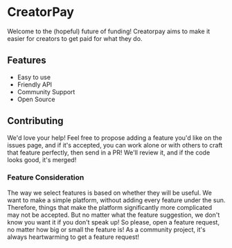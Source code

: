 # CreatorPay

Welcome to the (hopeful) future of funding! Creatorpay aims to make it easier for creators to get paid for what they do.

## Features
- Easy to use
- Friendly API
- Community Support
- Open Source

## Contributing
We'd love your help! Feel free to propose adding a feature you'd like on the issues page, and if it's accepted, 
you can work alone or with others to craft that feature perfectly, then send in a PR! We'll review it, and if 
the code looks good, it's merged!

### Feature Consideration
The way we select features is based on whether they will be useful. We want to make a simple platform, without adding 
every feature under the sun. Therefore, things that make the platform significantly more complicated may not be accepted. 
But no matter what the feature suggestion, we don't know you want it if you don't speak up! So please, open a feature request, 
no matter how big or small the feature is! As a community project, it's always heartwarming to get a feature request!